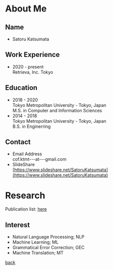 # About Me
## Name
- Satoru Katsumata

## Work Experience
- 2020 - present  
Retrieva, Inc. Tokyo

## Education
- 2018 - 2020  
Tokyo Metropolitan University - Tokyo, Japan  
M.S. in Computer and Information Sciences
- 2014 - 2018  
Tokyo Metropolitan University - Tokyo, Japan  
B.S. in Enginerring

## Contact
- Email Address  
cof.ktmt---at---gmail.com
- SlideShare  
[https://www.slideshare.net/SatoruKatsumata](https://www.slideshare.net/SatoruKatsumata)

# Research
Publication list: [here](./pub.html)

## Interest
- Natural Language Processing; NLP
- Machine Learning; ML
- Grammatical Error Correction; GEC
- Machine Translation; MT

[back](./)
